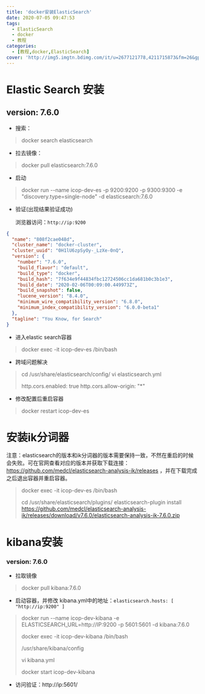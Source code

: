 ```yaml
---
title: 'docker安装ElasticSearch'
date: 2020-07-05 09:47:53
tags:
  - ElasticSearch
  - docker
  - 教程
categories:
  - [教程,docker,ElasticSearch]
cover: 'http://img5.imgtn.bdimg.com/it/u=2677121778,4211715873&fm=26&gp=0.jpg'
---
```

# Elastic Search 安装

## version: 7.6.0

+ 搜索：

> docker search elasticsearch

+ 拉去镜像：

> docker pull elasticsearch:7.6.0

+ 启动

> docker run --name icop-dev-es -p 9200:9200 -p 9300:9300 -e "discovery.type=single-node" -d elasticsearch:7.6.0

+ 验证(出现结果验证成功)

  浏览器访问：`http://ip:9200`

```json
{
  "name": "808f2cae048d",
  "cluster_name": "docker-cluster",
  "cluster_uuid": "0H1lU6zpSyOy-_LzXe-0nQ",
  "version": {
    "number": "7.6.0",
    "build_flavor": "default",
    "build_type": "docker",
    "build_hash": "7f634e9f44834fbc12724506cc1da681b0c3b1e3",
    "build_date": "2020-02-06T00:09:00.449973Z",
    "build_snapshot": false,
    "lucene_version": "8.4.0",
    "minimum_wire_compatibility_version": "6.8.0",
    "minimum_index_compatibility_version": "6.0.0-beta1"
  },
  "tagline": "You Know, for Search"
}
```

+ 进入elastic search容器

> docker exec -it icop-dev-es /bin/bash

+ 跨域问题解决

> cd /usr/share/elasticsearch/config/
> vi elasticsearch.yml  
>
> http.cors.enabled: true
> http.cors.allow-origin: "*"

+ 修改配置后重启容器

> docker restart icop-dev-es

# 安装ik分词器
注意：elasticsearch的版本和ik分词器的版本需要保持一致，不然在重启的时候会失败。可在官网查看对应的版本并获取下载连接： https://github.com/medcl/elasticsearch-analysis-ik/releases  ，并在下载完成之后退出容器并重启容器。 

> docker exec -it icop-dev-es /bin/bash
>
> cd /usr/share/elasticsearch/plugins/
> elasticsearch-plugin install https://github.com/medcl/elasticsearch-analysis-ik/releases/download/v7.6.0/elasticsearch-analysis-ik-7.6.0.zip



# kibana安装

### version: 7.6.0

+ 拉取镜像

> docker pull kibana:7.6.0

+ 启动容器，并修改 kibana.yml中的地址：`elasticsearch.hosts: [ "http://ip:9200" ]`

> docker run --name icop-dev-kibana -e ELASTICSEARCH_URL=http://IP:9200 -p 5601:5601 -d kibana:7.6.0
>
> docker exec -it icop-dev-kibana /bin/bash
>
> /usr/share/kibana/config
>
> vi kibana.yml
>
> docker start  icop-dev-kibana

+ 访问验证：http://ip:5601/


